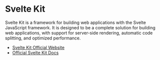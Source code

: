 # Svelte Kit

Svelte Kit is a framework for building web applications with the Svelte JavaScript framework. It is designed to be a complete solution for building web applications, with support for server-side rendering, automatic code splitting, and optimized performance.

- [Svelte Kit Official Website](https://kit.svelte.dev/)
- [Official Svelte Kit Docs](https://kit.svelte.dev/docs/introduction)
